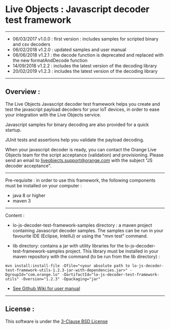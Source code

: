 # Live Objects : Javascript decoder test framework 

******************************************************************************************
- 06/03/2017 v1.0.0 : first version : includes samples for scripted binary and csv decoders
- 06/02/2018 v1.2.0 : updated samples and user manual
- 06/06/2018 v1.2.1 : the decode function is deprecated and replaced with the new formatAndDecode function
- 14/09/2018 v1.2.2 : includes the latest version of the decoding library
- 20/02/2019 v1.2.3 : includes the latest version of the decoding library
******************************************************************************************

## Overview : 
The Live Objects Javascript decoder test framework helps you create and test the javascript payload decoders for your IoT devices, 
in order to ease your integration with the Live Objects service.

Javascript samples for binary decoding are also provided for a quick startup. 

JUnit tests and assertions help you validate the payload decoding.

When your javascript decoder is ready, you can contact the Orange Live Objects team for the script acceptance (validation) and provisioning. 
Please send an email to <liveobjects.support@orange.com> with the subject "JS decoder acceptance".

******************************************************************************************
Pre-requisite : in order to use this framework, the following components must be installed on your computer :
- java 8 or higher
- maven 3
******************************************************************************************
Content :
- lo-js-decoder-test-framework-samples directory : a maven project containing Javascript decoder samples. 
The samples can be run in your favourite IDE (Eclipse, IntelliJ) or using the "mvn test" command.

- lib directory: contains a jar with utility libraries for the lo-js-decoder-test-framework-samples project. This library must be installed in your maven repository with the command (to be run from the lib directory) :

```script
mvn install:install-file -Dfile="<your absolute path to lo-js-decoder-test-framework-utils-1.2.3-jar-with-dependencies.jar>" -DgroupId="com.orange.lo" -DartifactId="lo-js-decoder-test-framework-utils" -Dversion="1.2.3" -Dpackaging="jar"
```

- [See Github Wiki for user manual]( https://github.com/DatavenueLiveObjects/Payload-decoders/wiki )
******************************************************************************************
## License : 

This software is under the [3-Clause BSD License]( https://github.com/DatavenueLiveObjects/Payload-decoders/blob/master/LICENSE.txt )
